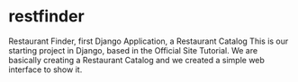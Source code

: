 # restfinder
Restaurant Finder, first Django Application, a Restaurant Catalog
This is our starting project in Django, based in the Official Site Tutorial.  We are basically creating a Restaurant Catalog and we created a simple web interface to show it.
